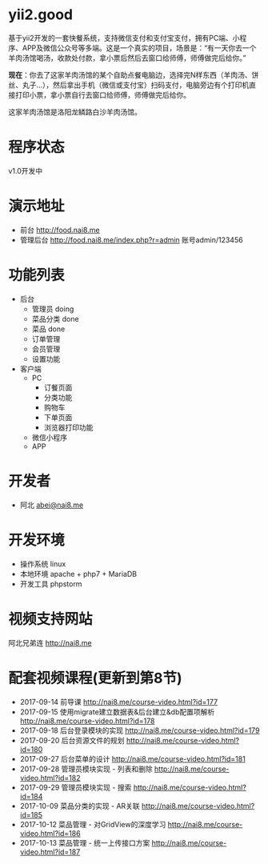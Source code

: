 yii2.good
============================
基于yii2开发的一套快餐系统，支持微信支付和支付宝支付，拥有PC端、小程序、APP及微信公众号等多端。这是一个真实的项目，场景是：“有一天你去一个羊肉汤馆喝汤，收款处付款，拿小票后然后去窗口给师傅，师傅做完后给你。”

**现在**：你去了这家羊肉汤馆的某个自助点餐电脑边，选择完N样东西（羊肉汤、饼丝、丸子...），然后拿出手机（微信或支付宝）扫码支付，电脑旁边有个打印机直接打印小票，拿小票自行去窗口给师傅，师傅做完后给你。

这家羊肉汤馆是洛阳龙鳞路白沙羊肉汤馆。

# 程序状态
v1.0开发中

# 演示地址
- 前台 http://food.nai8.me
- 管理后台 http://food.nai8.me/index.php?r=admin  账号admin/123456

# 功能列表
- 后台
  - 管理员 doing
  - 菜品分类 done
  - 菜品 done
  - 订单管理
  - 会员管理
  - 设置功能
- 客户端
  - PC
    - 订餐页面
    - 分类功能
    - 购物车
    - 下单页面
    - 浏览器打印功能
  - 微信小程序
  - APP

# 开发者
- 阿北 <abei@nai8.me>

# 开发环境
- 操作系统 linux
- 本地环境 apache + php7 + MariaDB
- 开发工具 phpstorm

# 视频支持网站
阿北兄弟连 http://nai8.me

# 配套视频课程(更新到第8节)
- 2017-09-14 前导课 http://nai8.me/course-video.html?id=177
- 2017-09-15 使用migrate建立数据表&后台建立&db配置项解析 http://nai8.me/course-video.html?id=178
- 2017-09-18 后台登录模块的实现 http://nai8.me/course-video.html?id=179
- 2017-09-20 后台资源文件的规划 http://nai8.me/course-video.html?id=180
- 2017-09-27 后台菜单的设计 http://nai8.me/course-video.html?id=181
- 2017-09-28 管理员模块实现 - 列表和删除 http://nai8.me/course-video.html?id=182
- 2017-09-29 管理员模块实现 - 搜索 http://nai8.me/course-video.html?id=184
- 2017-10-09 菜品分类的实现 - AR关联 http://nai8.me/course-video.html?id=185
- 2017-10-12 菜品管理 - 对GridView的深度学习 http://nai8.me/course-video.html?id=186
- 2017-10-13 菜品管理 - 统一上传接口方案 http://nai8.me/course-video.html?id=187
